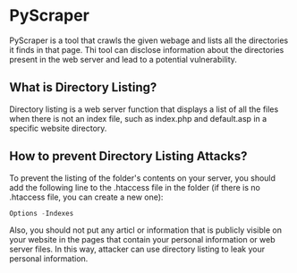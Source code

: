 # PyScraper
PyScraper is a tool that crawls the given webage and lists all the directories it finds in that page. Thi tool can disclose information about the directories present in the web server and lead to a potential vulnerability.

## What is Directory Listing?
Directory listing is a web server function that displays a list of all the files when there is not an index file, such as index.php and default.asp in a specific website directory.

## How to prevent Directory Listing Attacks?
To prevent the listing of the folder's contents on your server, you should add the following line to the .htaccess file in the folder (if there is no .htaccess file, you can create a new one):
```php
Options -Indexes
```

Also, you should not put any articl or information that is publicly visible on your website in the pages that contain your personal information or web server files. In this way, attacker can use directory listing to leak your personal information.
